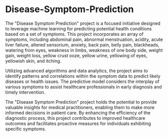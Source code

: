 # Disease-Symptom-Prediction


The "Disease Symptom Prediction" project is a focused initiative designed to leverage machine learning for predicting potential health conditions based on a set of symptoms. This project incorporates an array of symptoms, including abdominal pain, abnormal menstruation, acidity, acute liver failure, altered sensorium, anxiety, back pain, belly pain, blackheads, watering from eyes, weakness in limbs, weakness of one body side, weight gain, weight loss, yellow crust ooze, yellow urine, yellowing of eyes, yellowish skin, and itching.

Utilizing advanced algorithms and data analytics, the project aims to identify patterns and correlations within the symptom data to predict likely diseases or health issues. The predictive model considers the interplay of various symptoms to assist healthcare professionals in early diagnosis and timely intervention.

The "Disease Symptom Prediction" project holds the potential to provide valuable insights for medical practitioners, enabling them to make more informed decisions in patient care. By enhancing the efficiency of the diagnostic process, this project contributes to improved healthcare outcomes and facilitates proactive measures for individuals exhibiting specific symptoms.
